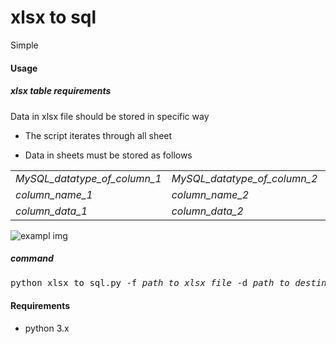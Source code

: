 # xlsx to sql

Simple


#### Usage

##### xlsx table requirements
Data in xlsx file should be stored in specific way

- The script iterates through all sheet 

- Data in sheets must be stored as follows
<table>
 <tr><td><i>MySQL_datatype_of_column_1</i> </td> 
    <td><i>MySQL_datatype_of_column_2</i> 
    <td><i>MySQL_datatype_of_column_3</i></td></tr>
 <tr><td><i>column_name_1</i> </td> 
    <td><i>column_name_2</i> 
    <td><i>column_name_3</i></td></tr>
 <tr><td><i>column_data_1</i> </td> 
    <td><i>column_data_2</i> 
    <td><i>column_data_3</i></td></tr>
</table>

<img src="https://i.ibb.co/0y6LbHY/exampl.png" alt="exampl img" ></a>

##### command
<pre>
python xlsx_to_sql.py -f <i>path_to_xlsx_file</i> -d <i>path_to_destination_sql_file</i>
</pre>

#### Requirements

- python 3.x

